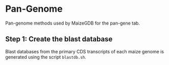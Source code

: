 # Pan-Genome
Pan-genome methods used by MaizeGDB for the pan-gene tab.

## Step 1: Create the blast database
Blast databases from the primary CDS transcripts of each maize genome is generated using the script `blastdb.sh`.
